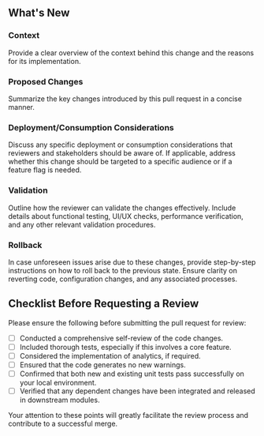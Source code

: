 ## What's New

### Context

Provide a clear overview of the context behind this change and the reasons for its implementation.

### Proposed Changes

Summarize the key changes introduced by this pull request in a concise manner.

### Deployment/Consumption Considerations

Discuss any specific deployment or consumption considerations that reviewers and stakeholders should be aware of. If applicable, address whether this change should be targeted to a specific audience or if a feature flag is needed.

### Validation

Outline how the reviewer can validate the changes effectively. Include details about functional testing, UI/UX checks, performance verification, and any other relevant validation procedures.

### Rollback

In case unforeseen issues arise due to these changes, provide step-by-step instructions on how to roll back to the previous state. Ensure clarity on reverting code, configuration changes, and any associated processes.

## Checklist Before Requesting a Review

Please ensure the following before submitting the pull request for review:

- [ ] Conducted a comprehensive self-review of the code changes.
- [ ] Included thorough tests, especially if this involves a core feature.
- [ ] Considered the implementation of analytics, if required.
- [ ] Ensured that the code generates no new warnings.
- [ ] Confirmed that both new and existing unit tests pass successfully on your local environment.
- [ ] Verified that any dependent changes have been integrated and released in downstream modules.

Your attention to these points will greatly facilitate the review process and contribute to a successful merge.
